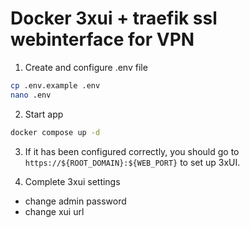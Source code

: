 # Docker 3xui + traefik ssl webinterface for VPN

1. Create and configure .env file
```bash
cp .env.example .env
nano .env
```

2. Start app
```bash
docker compose up -d
```

3. If it has been configured correctly, you should go to `https://${ROOT_DOMAIN}:${WEB_PORT}` to set up 3xUI.

4. Complete 3xui settings
* change admin password
* change xui url